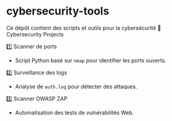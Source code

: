 # cybersecurity-tools
Ce dépôt contient des scripts et outils pour la cybersécurité
 🔐 Cybersecurity Projects

 1️⃣ Scanner de ports
- Script Python basé sur `nmap` pour identifier les ports ouverts.

 2️⃣ Surveillance des logs
- Analyse de `auth.log` pour détecter des attaques.

3️⃣ Scanner OWASP ZAP
- Automatisation des tests de vulnérabilités Web.
